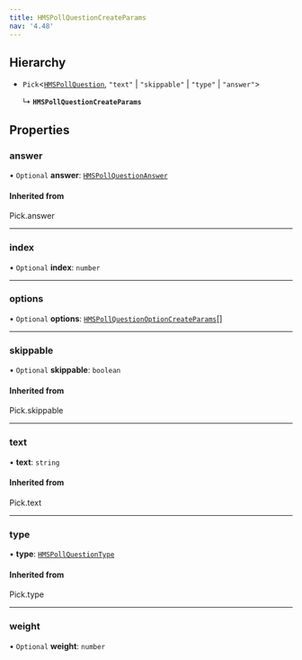 ```yaml
---
title: HMSPollQuestionCreateParams
nav: '4.48'
---
```


## Hierarchy

- `Pick`<[`HMSPollQuestion`](/api-reference/javascript/v2/interfaces/HMSPollQuestion), `"text"` \| `"skippable"` \| `"type"` \| `"answer"`\>

  ↳ **`HMSPollQuestionCreateParams`**

## Properties

### answer

• `Optional` **answer**: [`HMSPollQuestionAnswer`](/api-reference/javascript/v2/interfaces/HMSPollQuestionAnswer)

#### Inherited from

Pick.answer

---

### index

• `Optional` **index**: `number`

---

### options

• `Optional` **options**: [`HMSPollQuestionOptionCreateParams`](/api-reference/javascript/v2/interfaces/HMSPollQuestionOptionCreateParams)[]

---

### skippable

• `Optional` **skippable**: `boolean`

#### Inherited from

Pick.skippable

---

### text

• **text**: `string`

#### Inherited from

Pick.text

---

### type

• **type**: [`HMSPollQuestionType`](/api-reference/javascript/v2/enums/HMSPollQuestionType)

#### Inherited from

Pick.type

---

### weight

• `Optional` **weight**: `number`
